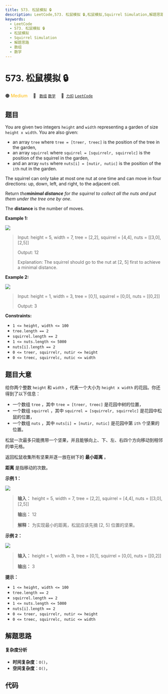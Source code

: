 ```yaml
---
title: 573. 松鼠模拟 🔒
description: LeetCode,573. 松鼠模拟 🔒,松鼠模拟,Squirrel Simulation,解题思路,数组,数学
keywords:
  - LeetCode
  - 573. 松鼠模拟 🔒
  - 松鼠模拟
  - Squirrel Simulation
  - 解题思路
  - 数组
  - 数学
---
```


# 573. 松鼠模拟 🔒

🟠 <font color=#ffb800>Medium</font>&emsp; 🔖&ensp; [`数组`](/tag/array.md) [`数学`](/tag/math.md)&emsp; 🔗&ensp;[`力扣`](https://leetcode.cn/problems/squirrel-simulation) [`LeetCode`](https://leetcode.com/problems/squirrel-simulation)

## 题目

You are given two integers `height` and `width` representing a garden of size
`height x width`. You are also given:

  * an array `tree` where `tree = [treer, treec]` is the position of the tree in the garden,
  * an array `squirrel` where `squirrel = [squirrelr, squirrelc]` is the position of the squirrel in the garden,
  * and an array `nuts` where `nuts[i] = [nutir, nutic]` is the position of the `ith` nut in the garden.

The squirrel can only take at most one nut at one time and can move in four
directions: up, down, left, and right, to the adjacent cell.

Return _the**minimal distance** for the squirrel to collect all the nuts and
put them under the tree one by one_.

The **distance** is the number of moves.



**Example 1:**

![](https://fastly.jsdelivr.net/gh/doocs/leetcode@main/solution/0500-0599/0573.Squirrel%20Simulation/images/squirrel1-grid.jpg)

> Input: height = 5, width = 7, tree = [2,2], squirrel = [4,4], nuts = [[3,0], [2,5]]
> 
> Output: 12
> 
> Explanation: The squirrel should go to the nut at [2, 5] first to achieve a minimal distance.

**Example 2:**

![](https://fastly.jsdelivr.net/gh/doocs/leetcode@main/solution/0500-0599/0573.Squirrel%20Simulation/images/squirrel2-grid.jpg)

> Input: height = 1, width = 3, tree = [0,1], squirrel = [0,0], nuts = [[0,2]]
> 
> Output: 3

**Constraints:**

  * `1 <= height, width <= 100`
  * `tree.length == 2`
  * `squirrel.length == 2`
  * `1 <= nuts.length <= 5000`
  * `nuts[i].length == 2`
  * `0 <= treer, squirrelr, nutir <= height`
  * `0 <= treec, squirrelc, nutic <= width`


## 题目大意

给你两个整数 `height` 和 `width` ，代表一个大小为 `height x width` 的花园。你还得到了以下信息：

  * 一个数组 `tree` ，其中 `tree = [treer, treec]` 是花园中树的位置，
  * 一个数组 `squirrel` ，其中 `squirrel = [squirrelr, squirrelc]` 是花园中松鼠的位置，
  * 一个数组 `nuts` ，其中 `nuts[i] = [nutir, nutic]` 是花园中第 `ith` 个坚果的位置。

松鼠一次最多只能携带一个坚果，并且能够向上、下、左、右四个方向移动到相邻的单元格。

返回松鼠收集所有坚果并逐一放在树下的 **最小距离** 。

**距离** 是指移动的次数。



**示例 1：**

![](https://fastly.jsdelivr.net/gh/doocs/leetcode@main/solution/0500-0599/0573.Squirrel%20Simulation/images/squirrel1-grid.jpg)

> 
> 
> 
> 
> 
> **输入：** height = 5, width = 7, tree = [2,2], squirrel = [4,4], nuts = [[3,0], [2,5]]
> 
> **输出：** 12
> 
> **解释：** 为实现最小的距离，松鼠应该先摘 [2, 5] 位置的坚果。
> 
> 

**示例 2：**

![](https://fastly.jsdelivr.net/gh/doocs/leetcode@main/solution/0500-0599/0573.Squirrel%20Simulation/images/squirrel2-grid.jpg)

> 
> 
> 
> 
> 
> **输入：** height = 1, width = 3, tree = [0,1], squirrel = [0,0], nuts = [[0,2]]
> 
> **输出：** 3
> 
> 



**提示：**

  * `1 <= height, width <= 100`
  * `tree.length == 2`
  * `squirrel.length == 2`
  * `1 <= nuts.length <= 5000`
  * `nuts[i].length == 2`
  * `0 <= treer, squirrelr, nutir <= height`
  * `0 <= treec, squirrelc, nutic <= width`


## 解题思路

#### 复杂度分析

- **时间复杂度**：`O()`，
- **空间复杂度**：`O()`，

## 代码

```javascript

```